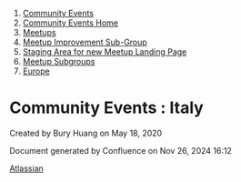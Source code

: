 1. [Community Events](index.html)
2. [Community Events Home](Community-Events-Home_21790731.html)
3. [Meetups](Meetups_21790901.html)
4. [Meetup Improvement Sub-Group](Meetup-Improvement-Sub-Group_21790804.html)
5. [Staging Area for new Meetup Landing Page](Staging-Area-for-new-Meetup-Landing-Page_21791515.html)
6. [Meetup Subgroups](Meetup-Subgroups_21791561.html)
7. [Europe](Europe_21791565.html)

# Community Events : Italy

Created by Bury Huang on May 18, 2020

Document generated by Confluence on Nov 26, 2024 16:12

[Atlassian](http://www.atlassian.com/)
